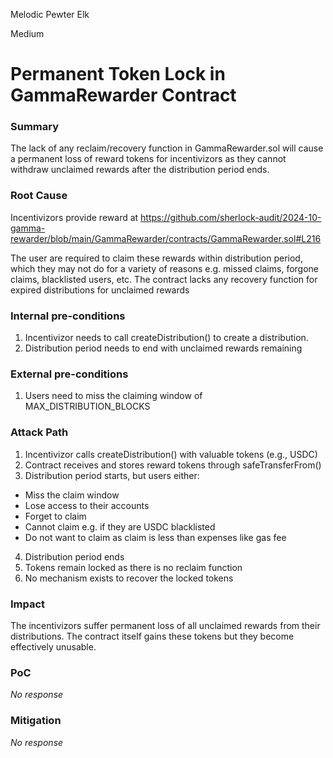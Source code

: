 Melodic Pewter Elk

Medium

# Permanent Token Lock in GammaRewarder Contract

### Summary

The lack of any  reclaim/recovery function in GammaRewarder.sol will cause a permanent loss of reward tokens for incentivizors as they cannot withdraw unclaimed rewards after the distribution period ends.

### Root Cause

Incentivizors provide reward at https://github.com/sherlock-audit/2024-10-gamma-rewarder/blob/main/GammaRewarder/contracts/GammaRewarder.sol#L216

The user are required to claim these rewards within distribution period, which they may not do for a variety of reasons e.g.  missed claims, forgone claims, blacklisted users, etc.
The contract lacks any recovery function for expired distributions for unclaimed rewards


### Internal pre-conditions

1. Incentivizor needs to call createDistribution() to create a distribution.
2. Distribution period needs to end with unclaimed rewards remaining

### External pre-conditions

1. Users need to miss the claiming window of MAX_DISTRIBUTION_BLOCKS

### Attack Path

1. Incentivizor calls createDistribution() with valuable tokens (e.g., USDC)
2. Contract receives and stores reward tokens through safeTransferFrom()
3. Distribution period starts, but users either:

- Miss the claim window
- Lose access to their accounts
- Forget to claim
- Cannot claim e.g. if they are USDC blacklisted
- Do not want to claim as claim is less than expenses like gas fee


4. Distribution period ends
5. Tokens remain locked as there is no reclaim function
6. No mechanism exists to recover the locked tokens

### Impact

The incentivizors suffer permanent loss of all unclaimed rewards from their distributions. The contract itself gains these tokens but they become effectively unusable. 


### PoC

_No response_

### Mitigation

_No response_